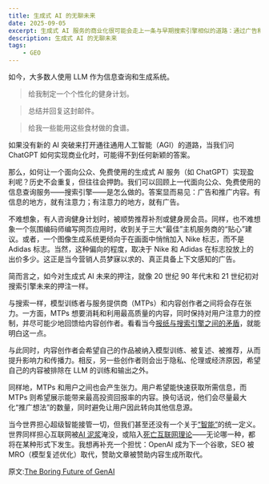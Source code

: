 ```yaml
---
title: 生成式 AI 的无聊未来
date: 2025-09-05
excerpt: 生成式 AI 服务的商业化很可能会走上一条与早期搜索引擎相似的道路：通过广告和赞助内容。作者认为，尽管人们目前使用大型语言模型（LLMs）来完成制定健身计划或生成食谱等任务，但由于尚未出现通向通用人工智能（AGI）的突破，这类服务的主要盈利方式将是将广告和推广产品巧妙地嵌入生成的回答中。
description: 生成式 AI 的无聊未来
tags:
    - GEO
---
```


如今，大多数人使用 LLM 作为信息查询和生成系统。

> 给我制定一个个性化的健身计划。

> 总结并回复这封邮件。

> 给我一些能用这些食材做的食谱。

如果没有新的 AI 突破来打开通往通用人工智能（AGI）的道路，当我们问 ChatGPT 如何实现商业化时，可能得不到任何新颖的答案。

那么，如何让一个面向公众、免费使用的生成式 AI 服务（如 ChatGPT）实现盈利呢？历史不会重复，但往往会押韵。我们可以回顾上一代面向公众、免费使用的信息查询服务——搜索引擎——是怎么做的。答案显而易见：广告和推广内容。有信息的地方，就有注意力；有注意力的地方，就有广告。

不难想象，有人咨询健身计划时，被顺势推荐补剂或健身房会员。同样，也不难想象一个氛围编码师编写网页应用时，收到关于三大“最佳”主机服务商的“贴心”建议。或者，一个图像生成系统更倾向于在画面中悄悄加入 Nike 标志，而不是 Adidas 标志。当然，这种偏向的程度，取决于 Nike 和 Adidas 在标志投放上的出价多少。这正是当今营销人员梦寐以求的、真正具备上下文感知的广告。

简而言之，如今对生成式 AI 未来的押注，就像 20 世纪 90 年代末和 21 世纪初对搜索引擎未来的押注一样。

与搜索一样，模型训练者与服务提供商（MTPs）和内容创作者之间将会存在张力。一方面，MTPs 想要消耗和利用最高质量的内容，同时保持对用户注意力的控制，并尽可能少地回馈给内容创作者。看看当今[报纸与搜索引擎之间的矛盾](https://www.congress.gov/crs_external_products/R/PDF/R47018/R47018.1.pdf)，就能明白这一点。

与此同时，内容创作者会希望自己的作品被纳入模型训练、被复述、被推荐，从而提升影响力和传播力。相反，另一些创作者则会出于隐私、伦理或经济原因，希望自己的内容被排除在 LLM 的训练和输出之外。

同样地，MTPs 和用户之间也会产生张力。用户希望能快速获取所需信息，而 MTPs 则希望展示能带来最高投资回报率的内容。换句话说，他们会尽量最大化“推广想法”的数量，同时避免让用户因此转向其他信息源。

当今世界担心超级智能接管一切，但我们甚至还没有一个关于[“智能”](https://en.wikipedia.org/wiki/Intelligence)的统一定义。世界同样担心互联网被[AI 泥浆](https://en.wikipedia.org/wiki/AI_slop)淹没，或陷入[死亡互联网理论](https://en.wikipedia.org/wiki/Dead_Internet_theory)——无论哪一种，都将在某种形式下发生。我想再补充一个担忧：OpenAI 成为下一个谷歌，SEO 被 MRO（模型复述优化）取代，赞助文章被赞助内容生成所取代。

原文:[The Boring Future of GenAI](https://blog.circuitsofimagination.com/2025/09/05/the-boring-future-of-genai.html)
